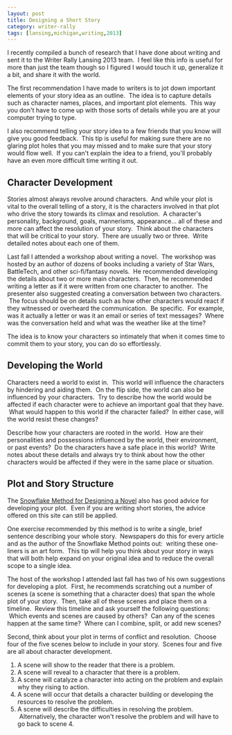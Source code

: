 ```yaml
---
layout: post
title: Designing a Short Story
category: writer-rally
tags: [lansing,michigan,writing,2013]
---
```


I recently compiled a bunch of research that I have done about writing and sent it to the Writer Rally Lansing 2013 team.  I feel like this info is useful for more than just the team though so I figured I would touch it up, generalize it a bit, and share it with the world.

The first recommendation I have made to writers is to jot down important elements of your story idea as an outline.  The idea is to capture details such as character names, places, and important plot elements.  This way you don't have to come up with those sorts of details while you are at your computer trying to type.

I also recommend telling your story idea to a few friends that you know will give you good feedback.  This tip is useful for making sure there are no glaring plot holes that you may missed and to make sure that your story would flow well.  If you can't explain the idea to a friend, you'll probably have an even more difficult time writing it out.

## Character Development

Stories almost always revolve around characters.  And while your plot is vital to the overall telling of a story, it is the characters involved in that plot who drive the story towards its climax and resolution.  A character's personality, background, goals, mannerisms, appearance... all of these and more can affect the resolution of your story.  Think about the characters that will be critical to your story.  There are usually two or three.  Write detailed notes about each one of them.

Last fall I attended a workshop about writing a novel.  The workshop was hosted by an author of dozens of books including a variety of Star Wars, BattleTech, and other sci-fi/fantasy novels.  He recommended developing the details about two or more main characters.  Then, he recommended writing a letter as if it were written from one character to another.  The presenter also suggested creating a conversation between two characters.  The focus should be on details such as how other characters would react if they witnessed or overheard the communication.  Be specific.  For example, was it actually a letter or was it an email or series of text messages?  Where was the conversation held and what was the weather like at the time?

The idea is to know your characters so intimately that when it comes time to commit them to your story, you can do so effortlessly.

## Developing the World

Characters need a world to exist in.  This world will influence the characters by hindering and aiding them.  On the flip side, the world can also be influenced by your characters.  Try to describe how the world would be affected if each character were to achieve an important goal that they have.  What would happen to this world if the character failed?  In either case, will the world resist these changes?

Describe how your characters are rooted in the world.  How are their personalities and possessions influenced by the world, their environment, or past events?  Do the characters have a safe place in this world?  Write notes about these details and always try to think about how the other characters would be affected if they were in the same place or situation.

## Plot and Story Structure

The [Snowflake Method for Designing a Novel][1] also has good advice for developing your plot.  Even if you are writing short stories, the advice offered on this site can still be applied.

One exercise recommended by this method is to write a single, brief sentence describing your whole story.  Newspapers do this for every article and as the author of the Snowflake Method points out:  writing these one-liners is an art form.  This tip will help you think about your story in ways that will both help expand on your original idea and to reduce the overall scope to a single idea.

The host of the workshop I attended last fall has two of his own suggestions for developing a plot.  First, he recommends scratching out a number of scenes (a scene is something that a character does) that span the whole plot of your story.  Then, take all of these scenes and place them on a timeline.  Review this timeline and ask yourself the following questions:  Which events and scenes are caused by others?  Can any of the scenes happen at the same time?  Where can I combine, split, or add new scenes?

Second, think about your plot in terms of conflict and resolution.  Choose four of the five scenes below to include in your story.  Scenes four and five are all about character development.

1. A scene will show to the reader that there is a problem.
2. A scene will reveal to a character that there is a problem.
3. A scene will catalyze a character into acting on the problem and explain why they rising to action.
4. A scene will occur that details a character building or developing the resources to resolve the problem.
5. A scene will describe the difficulties in resolving the problem.  Alternatively, the character won't resolve the problem and will have to go back to scene 4.

[1]: http://www.advancedfictionwriting.com/articles/snowflake-method/ "Snowflake Model for Designing a Novel"
